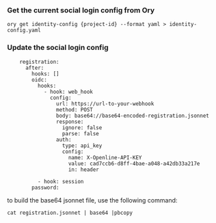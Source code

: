 ### Get the current social login config from Ory

```
ory get identity-config {project-id} --format yaml > identity-config.yaml
```

### Update the social login config

```
    registration:
      after:
        hooks: []
        oidc:
          hooks:
            - hook: web_hook
              config:
                url: https://url-to-your-webhook
                method: POST
                body: base64://base64-encoded-registration.jsonnet
                response:
                  ignore: false
                  parse: false
                auth:
                  type: api_key
                  config:
                    name: X-Openline-API-KEY
                    value: cad7ccb6-d8ff-4bae-a048-a42db33a217e
                    in: header
                
          - hook: session
        password:
```

to build the base64 jsonnet file, use the following command:

```
cat registration.jsonnet | base64 |pbcopy
```